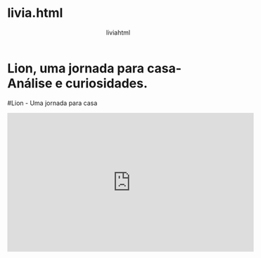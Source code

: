 # livia.html
<body>
<header>liviahtml</header>


<h1>Lion, uma jornada para casa- Análise e curiosidades.</h1>
<p>#Lion - Uma jornada para casa </p>





<iframe width="560" height="315" src="https://www.youtube.com/embed/5J4379daJw4?si=QU-bQLAGcHBf1cfj" title="YouTube video player" frameborder="0" allow="accelerometer; autoplay; clipboard-write; encrypted-media; gyroscope; picture-in-picture; web-share" referrerpolicy="strict-origin-when-cross-origin" allowfullscreen></iframe>
